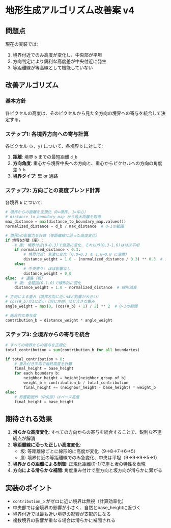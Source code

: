 # 地形生成アルゴリズム改善案 v4

## 問題点

現在の実装では:
1. 境界付近でのみ高度が変化し、中央部が平坦
2. 方向判定により鋭利な高度差が中央付近に発生
3. 等距離線が等高線として機能していない

## 改善アルゴリズム

### 基本方針

各ピクセルの高度は、そのピクセルから見た全方向の境界への寄与を統合して決定する。

### ステップ1: 各境界方向への寄与計算

各ピクセル `(x, y)` について、各境界 `b` に対して:

1. **距離**: 境界 `b` までの最短距離 `d_b`
2. **方向角度**: 重心から境界中央への方向と、重心からピクセルへの方向の角度差 `θ_b`
3. **境界タイプ**: 壁 or 通路

### ステップ2: 方向ごとの高度ブレンド計算

各境界 `b` について:

```python
# 境界からの距離を正規化（0=境界, 1=中心）
# distance_to_boundary_map から最大距離を取得
max_distance = max(distance_to_boundary_map.values())
normalized_distance = d_b / max_distance  # 0-1の範囲

# 境界bの影響力を計算（等距離線に沿った高度変化）
if 境界bが壁（崖）:
    # 崖: 境界付近(0-0.3)で急激に変化、それ以外(0.3-1.0)はほぼ平坦
    if normalized_distance < 0.3:
        # 境界付近: 急激に変化 (0.0→0.3 を 1.0→0.0 に変換)
        distance_weight = 1.0 - (normalized_distance / 0.3) ** 0.3  # 急峻な減衰
    else:
        # 中央寄り: ほぼ影響なし
        distance_weight = 0.0
else:  # 通路（坂）
    # 坂: 全範囲(0-1.0)で線形的に変化
    distance_weight = 1.0 - normalized_distance  # 線形減衰

# 方向による重み（境界方向に近いほど影響が大きい）
# cos(θ_b)が1に近い（同じ方向）ほど大きな重み
angle_weight = max(0, (cos(θ_b) + 1) / 2) ** 2  # 0-1の範囲

# 総合的な寄与度
contribution_b = distance_weight * angle_weight
```

### ステップ3: 全境界からの寄与を統合

```python
# すべての境界からの寄与を正規化
total_contribution = sum(contribution_b for all boundaries)

if total_contribution > 0:
    # 重み付き平均で最終高度を計算
    final_height = base_height
    for each boundary b:
        neighbor_height = height[neighbor_group_of_b]
        weight_b = contribution_b / total_contribution
        final_height += (neighbor_height - base_height) * weight_b
else:
    # 影響範囲外（中央部）はベース高度
    final_height = base_height
```

## 期待される効果

1. **滑らかな高度変化**: すべての方向からの寄与を統合することで、鋭利な不連続点が解消
2. **等距離線に沿った正しい高度変化**:
   - 坂: 等距離線ごとに線形的に高度が変化（9→8→7→6→5）
   - 崖: 境界付近の等距離線でのみ急変化、中央は平坦（9→9→9→5→1）
3. **境界からの距離による制御**: 正規化距離(0-1)で崖と坂の特性を表現
4. **方向による滑らかな補間**: 角度重み付けで崖方向と坂方向が滑らかに繋がる

## 実装のポイント

- `contribution_b` がゼロに近い境界は無視（計算効率化）
- 中央部では全境界の影響が小さく、自然とbase_heightに近づく
- 境界付近では最も近い境界の影響が支配的になる
- 複数境界の影響が重なる場合は滑らかに補間される
